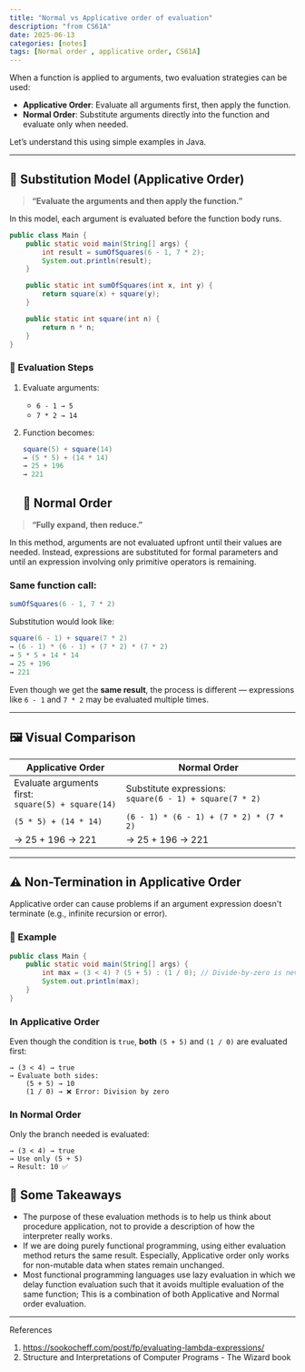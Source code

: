 ```yaml
---
title: "Normal vs Applicative order of evaluation"
description: "from CS61A"
date: 2025-06-13
categories: [notes]
tags: [Normal order , applicative order, CS61A]
---
```


When a function is applied to arguments, two evaluation strategies can be used:

- **Applicative Order**: Evaluate all arguments first, then apply the function.
- **Normal Order**: Substitute arguments directly into the function and evaluate only when needed.

Let’s understand this using simple examples in Java.

---

## 🔁 Substitution Model (Applicative Order)

> <strong>“Evaluate the arguments and then apply the function.”</strong>

In this model, each argument is evaluated before the function body runs.

```java
public class Main {
    public static void main(String[] args) {
        int result = sumOfSquares(6 - 1, 7 * 2);
        System.out.println(result);
    }

    public static int sumOfSquares(int x, int y) {
        return square(x) + square(y);
    }

    public static int square(int n) {
        return n * n;
    }
}
```
### 🧮 Evaluation Steps

1. Evaluate arguments:
   - `6 - 1 → 5`
   - `7 * 2 → 14`

2. Function becomes:
   ```java
   square(5) + square(14)
   → (5 * 5) + (14 * 14)
   → 25 + 196
   → 221
   ```

   ## 🔁 Normal Order

> <strong>“Fully expand, then reduce.”</strong>

In this method, arguments are not evaluated upfront until their values are needed. Instead, expressions are substituted for formal parameters and until an expression involving only primitive operators is remaining.

### Same function call:
```java
sumOfSquares(6 - 1, 7 * 2)
```

Substitution would look like:
```java
square(6 - 1) + square(7 * 2)
→ (6 - 1) * (6 - 1) + (7 * 2) * (7 * 2)
→ 5 * 5 + 14 * 14
→ 25 + 196
→ 221
```

Even though we get the **same result**, the process is different — expressions like `6 - 1` and `7 * 2` may be evaluated multiple times.

---
## 🖼️ Visual Comparison

<table>
  <thead>
    <tr>
      <th>Applicative Order</th>
      <th>Normal Order</th>
    </tr>
  </thead>
  <tbody>
    <tr>
      <td>Evaluate arguments first:<br><code>square(5) + square(14)</code></td>
      <td>Substitute expressions:<br><code>square(6 - 1) + square(7 * 2)</code></td>
    </tr>
    <tr>
      <td><code>(5 * 5) + (14 * 14)</code></td>
      <td><code>(6 - 1) * (6 - 1) + (7 * 2) * (7 * 2)</code></td>
    </tr>
    <tr>
      <td>→ 25 + 196 → 221</td>
      <td>→ 25 + 196 → 221</td>
    </tr>
  </tbody>
</table>

---

## ⚠️ Non-Termination in Applicative Order

Applicative order can cause problems if an argument expression doesn't terminate (e.g., infinite recursion or error).

### 🧨 Example

```java
public class Main {
    public static void main(String[] args) {
        int max = (3 < 4) ? (5 + 5) : (1 / 0); // Divide-by-zero is never needed
        System.out.println(max);
    }
}
```

### In Applicative Order

Even though the condition is `true`, **both** `(5 + 5)` and `(1 / 0)` are evaluated first:

```
→ (3 < 4) → true
→ Evaluate both sides:
    (5 + 5) → 10
    (1 / 0) → ❌ Error: Division by zero
```

### In Normal Order

Only the branch needed is evaluated:

```
→ (3 < 4) → true
→ Use only (5 + 5)
→ Result: 10 ✅
```
## 🧠 Some Takeaways
<ul>

<li>The purpose of these evaluation methods is to help us think about procedure application, not to provide a description of how the interpreter really works.</li>
<li>If we are doing purely functional programming, using either evaluation method returs the same result. Especially, Applicative order only works for non-mutable data when states remain unchanged.</li>
<li>Most functional programming languages use lazy evaluation in which we delay function evaluation such that it avoids multiple evaluation of the same function; This is a combination of both Applicative and Normal order evaluation.</li>
</ul>

---

References
1. https://sookocheff.com/post/fp/evaluating-lambda-expressions/
2. Structure and Interpretations of Computer Programs - The Wizard book

